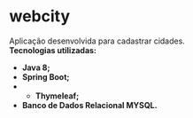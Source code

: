 # webcity

Aplicação desenvolvida para cadastrar cidades.<br> 
**Tecnologias utilizadas:**
- **Java 8;**
- **Spring Boot;**
- - **Thymeleaf;**
- **Banco de Dados Relacional MYSQL.**
